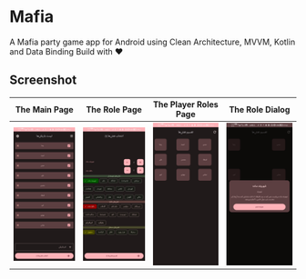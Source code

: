 # Mafia

A Mafia party game app for Android using Clean Architecture, MVVM, Kotlin and Data Binding Build with ❤️

## Screenshot

The Main Page | The Role Page | The Player Roles Page | The Role Dialog
--- | --- | --- | ---
![main-page](./screenshots/Screenshot1.jpg) | ![role-page](./screenshots/Screenshot2.jpg) | ![player-role-page](./screenshots/Screenshot3.jpg) | ![role-dialog](./screenshots/Screenshot4.jpg)
